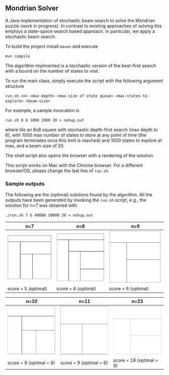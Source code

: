 ## Mondrian Solver

A Java implementation of stochastic beam search to solve the Mondrian puzzle (work in progress). In contrast to existing approaches of solving this employs a state-space search based approach.
In particular, we apply a stochastic beam search.   

To build the project install `maven` and execute
```
mvn compile
```

The algorithm implmented is a stochastic version of the best-first search with a bound on the number of states to visit.

To run the main class, simply execute the script with the following argument structure
```
run.sh <n> <max-depth> <max-size of state queue> <max-states-to-explore> <beam-size>
```
For example, a sample invocation is
```
run.sh 8 6 1000 1000 20 > nohup.out
```
where tile an 8x8 square with stochastic depth-first search (max depth to 6), with 1000 max number of states to store at any point of time (the program terminates once this limit is reached) and 1000 states to explore at max, and a beam-size of 20. 

The shell script also opens the browser with a rendering of the solution.

This script works on Mac with the Chrome browser. For a different browser/OS, please change the last line of `run.sh`. 

### Sample outputs

The following are the (optimal) solutions found by the algorithm. All the outputs have been generated by invoking the `run.sh` script,
e.g., the solution for n=7 was obtained with
```
./run.sh 7 6 40000 10000 30 > nohup.out
```

| n=7 | n=8 | n=9 |
|--|--|--|
|![7x7](sample_7.png)  |![8x8](sample_8.png)  |![9x9](sample_9.png) |
|score = 5 (optimal)| score = 6 (optimal) | score = 6 (optimal) |


| n=10 | n=11 | n=23 |
|--|--|--|
|![10x10](sample_10.png) | ![11x11](sample_11.png) | ![23x23](sample_23.png) |
|score = 9 (optimal = 8) | score = 9 (optimal = 6) | score = 18 (optimal = 8) |



